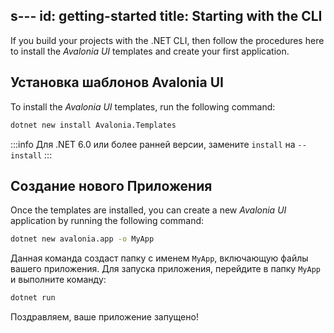 s---
id: getting-started
title: Starting with the CLI
---

If you build your projects with the .NET CLI, then follow the procedures here to install the _Avalonia UI_ templates and create your first application.

## Установка шаблонов Avalonia UI

To install the _Avalonia UI_ templates, run the following command:

```bash
dotnet new install Avalonia.Templates
```

:::info
Для .NET 6.0 или более ранней версии, замените `install` на `--install`
:::

## Создание нового Приложения

Once the templates are installed, you can create a new _Avalonia UI_ application by running the following command:

```bash
dotnet new avalonia.app -o MyApp
```

Данная команда создаст папку с именем `MyApp`, включающую файлы вашего приложения. Для запуска приложения, перейдите в папку `MyApp` и выполните команду:

```bash
dotnet run
```

Поздравляем, ваше приложение запущено!